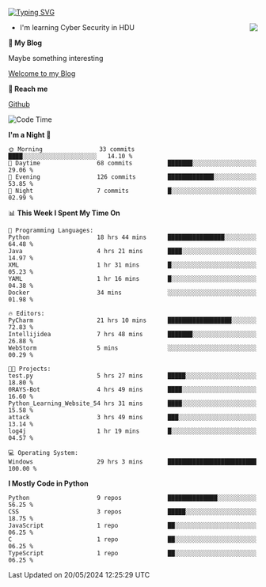 [![Typing SVG](https://readme-typing-svg.herokuapp.com?font=Fira+Code&pause=1000&random=false&width=450&height=60&lines=Hello+%F0%9F%91%8B%F0%9F%8F%BB;I'm+JBNRZ)](https://git.io/typing-svg)

<a href="#">
  <img align="right" src="https://github-readme-stats.vercel.app/api?username=JBNRZ&show_icons=true&bg_color=15,f2f7fd,E0EAFC" />
</a>

- I'm learning Cyber Security in HDU

 **🌱 My Blog**

Maybe something interesting

[Welcome to my Blog](https://jbnrz.com.cn/)

 **💬 Reach me** 

[Github](https://github.com/JBNRZ)


<!--START_SECTION:waka-->
![Code Time](http://img.shields.io/badge/Code%20Time-493%20hrs%2021%20mins-blue)

**I'm a Night 🦉** 

```text
🌞 Morning                33 commits          ████░░░░░░░░░░░░░░░░░░░░░   14.10 % 
🌆 Daytime                68 commits          ███████░░░░░░░░░░░░░░░░░░   29.06 % 
🌃 Evening                126 commits         █████████████░░░░░░░░░░░░   53.85 % 
🌙 Night                  7 commits           █░░░░░░░░░░░░░░░░░░░░░░░░   02.99 % 
```


📊 **This Week I Spent My Time On** 

```text
💬 Programming Languages: 
Python                   18 hrs 44 mins      ████████████████░░░░░░░░░   64.48 % 
Java                     4 hrs 21 mins       ████░░░░░░░░░░░░░░░░░░░░░   14.97 % 
XML                      1 hr 31 mins        █░░░░░░░░░░░░░░░░░░░░░░░░   05.23 % 
YAML                     1 hr 16 mins        █░░░░░░░░░░░░░░░░░░░░░░░░   04.38 % 
Docker                   34 mins             ░░░░░░░░░░░░░░░░░░░░░░░░░   01.98 % 

🔥 Editors: 
PyCharm                  21 hrs 10 mins      ██████████████████░░░░░░░   72.83 % 
Intellijidea             7 hrs 48 mins       ███████░░░░░░░░░░░░░░░░░░   26.88 % 
WebStorm                 5 mins              ░░░░░░░░░░░░░░░░░░░░░░░░░   00.29 % 

🐱‍💻 Projects: 
test.py                  5 hrs 27 mins       █████░░░░░░░░░░░░░░░░░░░░   18.80 % 
0RAYS-Bot                4 hrs 49 mins       ████░░░░░░░░░░░░░░░░░░░░░   16.60 % 
Python_Learning_Website_54 hrs 31 mins       ████░░░░░░░░░░░░░░░░░░░░░   15.58 % 
attack                   3 hrs 49 mins       ███░░░░░░░░░░░░░░░░░░░░░░   13.14 % 
log4j                    1 hr 19 mins        █░░░░░░░░░░░░░░░░░░░░░░░░   04.57 % 

💻 Operating System: 
Windows                  29 hrs 3 mins       █████████████████████████   100.00 % 
```

**I Mostly Code in Python** 

```text
Python                   9 repos             ██████████████░░░░░░░░░░░   56.25 % 
CSS                      3 repos             █████░░░░░░░░░░░░░░░░░░░░   18.75 % 
JavaScript               1 repo              ██░░░░░░░░░░░░░░░░░░░░░░░   06.25 % 
C                        1 repo              ██░░░░░░░░░░░░░░░░░░░░░░░   06.25 % 
TypeScript               1 repo              ██░░░░░░░░░░░░░░░░░░░░░░░   06.25 % 
```




 Last Updated on 20/05/2024 12:25:29 UTC
<!--END_SECTION:waka-->
